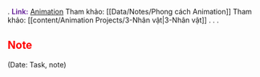 .
<span style="font-weight:bold; color:rgb(112, 48, 160)">Link:</span> [Animation](file:///D:%5CPROJECTS%5CPan&Beri%5C2.Production%5CSeason%202%5CSS2Ep02-NgaVaoLongDat%5C7.Animation)
Tham khảo: [[Data/Notes/Phong cách Animation]]
Tham khảo: [[content/Animation Projects/3-Nhân vật|3-Nhân vật]]
.
.
.
## <span style="color:rgb(255, 0, 0)">Note</span> 
(Date: Task, note)